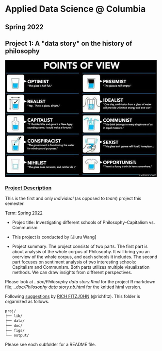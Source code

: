 # Applied Data Science @ Columbia
## Spring 2022
## Project 1: A "data story" on the history of philosophy

<img src="figs/100126-the-glass.jpeg" width="500">

### [Project Description](doc/)
This is the first and only *individual* (as opposed to *team*) project this semester. 

Term: Spring 2022

+ Projec title: Investigating different schools of Philosophy–Capitalism vs. Communism
+ This project is conducted by [Jiuru Wang]

+ Project summary: The project consists of two parts. The first part is about analysis of the whole corpus of Philosophy. It will bring you an overview of the whole corpus, and each schools it includes. The second part focuses on sentiment analysis of two interesting schools: Capitalism and Communism. Both parts utilizes multiple visualization methods. We can draw insights from different perspectives.

Please look at *..doc/Philosophy data story.Rmd* for the project R markdown file; *..doc/Philosophy data story.nb.html* for the knitted html version.

Following [suggestions](http://nicercode.github.io/blog/2013-04-05-projects/) by [RICH FITZJOHN](http://nicercode.github.io/about/#Team) (@richfitz). This folder is orgarnized as follows.

```
proj/
├── lib/
├── data/
├── doc/
├── figs/
└── output/
```

Please see each subfolder for a README file.

